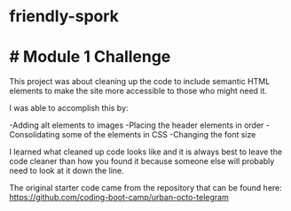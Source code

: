 # friendly-spork

# # Module 1 Challenge

This project was about cleaning up the code to include semantic HTML elements to make the site more accessible to those who might need it.

I was able to accomplish this by:

-Adding alt elements to images
-Placing the header elements in order
-Consolidating some of the elements in CSS
-Changing the font size

I learned what cleaned up code looks like and it is always best to leave the code cleaner than how you found it because someone else will probably need to look at it down the line. 

The original starter code came from the repository that can be found here:
https://github.com/coding-boot-camp/urban-octo-telegram

